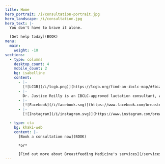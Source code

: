 ```yaml
---
title: Home
hero_portrait: /i/consultation-portrait.jpg
hero_landscape: /i/consultation.jpg
hero_text: |-
  You don't have to brave it alone.

  [Get help today](BOOK)
menu:
  main:
    weight: -10
sections:
  - type: columns
    desktop_count: 4
    mobile_count: 2
    bg: isabelline
    content:
      - |-
        [![LCGB](/i/lcgb.png)](https://lcgb.org/find-an-ibclc-map/#!biz/id/5feb5f70f74ca15cb3446260/About)
      - |-
        Dr. Justice Reilly is an IBCLC-approved lactation consultant, and a member of Lactation Consultants of Great Britain.
      - |-
        [![Facebook](/i/facebook.svg)](https://www.facebook.com/breastmed/)
      - |-
        [![Instagram](/i/instagram.svg)](https://www.instagram.com/breastmed/)

  - type: cta
    bg: khaki-web
    content: |-
      [Book a consultation now](BOOK)

      *or*

      [Find out more about Breastfeeding Medicine's services](/services)
---
```

